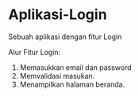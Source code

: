 # Aplikasi-Login
Sebuah aplikasi dengan fitur Login

Alur Fitur Login:
1. Memasukkan email dan password
2. Memvalidasi masukan.
3. Menampilkan halaman beranda.
